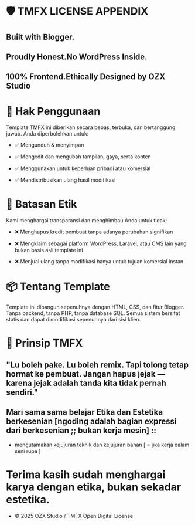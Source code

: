 # 🛡️ TMFX LICENSE APPENDIX

## Built with Blogger. 
## Proudly Honest.No WordPress Inside.
## 100% Frontend.Ethically Designed by OZX Studio

# 📜 Hak Penggunaan

Template TMFX ini diberikan secara bebas, terbuka, dan bertanggung jawab. Anda diperbolehkan untuk:

- ✅ Mengunduh & menyimpan

- ✅ Mengedit dan mengubah tampilan, gaya, serta konten

- ✅ Menggunakan untuk keperluan pribadi atau komersial

- ✅ Mendistribusikan ulang hasil modifikasi

# 🚫 Batasan Etik

Kami menghargai transparansi dan menghimbau Anda untuk tidak:

- ❌ Menghapus kredit pembuat tanpa adanya perubahan signifikan

- ❌ Mengklaim sebagai platform WordPress, Laravel, atau CMS lain yang bukan basis asli template ini

- ❌ Menjual ulang tanpa modifikasi hanya untuk tujuan komersial instan

# 📦 Tentang Template

Template ini dibangun sepenuhnya dengan HTML, CSS, dan fitur Blogger. Tanpa backend, tanpa PHP, tanpa database SQL. Semua sistem bersifat statis dan dapat dimodifikasi sepenuhnya dari sisi klien.

# 🧠 Prinsip TMFX

## "Lu boleh pake. Lu boleh remix. Tapi tolong tetap hormat ke pembuat. Jangan hapus jejak — karena jejak adalah tanda kita tidak pernah sendiri."

## Mari sama sama belajar Etika dan Estetika berkesenian [ngoding adalah bagian expressi dari berkesenian ;; bukan kerja mesin] ::
- mengutamakan kejujuran teknik dan kejujuran bahan [ = jika kerja dalam seni rupa ]

# Terima kasih sudah menghargai karya dengan etika, bukan sekadar estetika.

- © 2025 OZX Studio / TMFX Open Digital License
